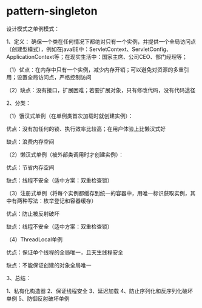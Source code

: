 # pattern-singleton

设计模式之单例模式：

1、定义：
确保一个类在任何情况下都绝对只有一个实例，并提供一个全局访问点（创建型模式），例如在javaEE中：ServletContext、ServletConfig、ApplicationContext等；在现实生活中：国家主席、公司CEO、部门经理等；

（1）优点：在内存中只有一个实例，减少内存开销；可以避免对资源的多重引用；设置全局访问点，严格控制访问

（2）缺点：没有接口，扩展困难；若要扩展对象，只有修改代码，没有代码途径

2、分类：

（1）饿汉式单例（在单例类首次加载时就创建实例）：

优点：没有加任何的锁、执行效率比较高；在用户体验上比懒汉式好 

缺点：浪费内存空间

（2）懒汉式单例（被外部类调用时才创建实例）：

优点：节省内存空间

缺点：线程不安全（适中方案：双重检查锁）

（3）注册式单例（将每个实例都缓存到统一的容器中，用唯一标识获取实例，其中有两种写法：枚举登记和容器缓存）

优点：防止被反射破坏

缺点：线程不安全（适中方案：双重检查锁）

（4）ThreadLocal单例

优点：保证单个线程的全局唯一，且天生线程安全

缺点：不能保证创建的对象全局唯一

3、总结：

1、私有化构造器  2、保证线程安全  3、延迟加载  4、防止序列化和反序列化破坏单例  5、防御反射破坏单例



